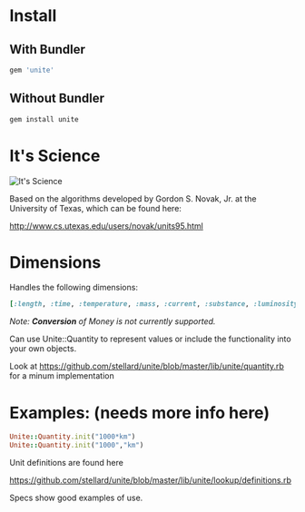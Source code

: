 # Install

## With Bundler

```ruby
gem 'unite'
```

## Without Bundler
```ruby
gem install unite
```

# It's Science

![It's Science](http://gifrific.com/wp-content/uploads/2012/06/its-science-anchorman.gif)

Based on the algorithms developed by Gordon S. Novak, Jr. at the University of Texas, which can be found here:

  http://www.cs.utexas.edu/users/novak/units95.html


# Dimensions

Handles the following dimensions:

```ruby
[:length, :time, :temperature, :mass, :current, :substance, :luminosity, :money]
```

_Note: **Conversion** of Money is not currently supported._
 
Can use Unite::Quantity to represent values or include the functionality into your own objects.
 
Look at https://github.com/stellard/unite/blob/master/lib/unite/quantity.rb for a minum implementation
 

# Examples: (needs more info here)
 
```ruby
Unite::Quantity.init("1000*km")
Unite::Quantity.init("1000","km")
```

 Unit definitions are found here
 
 https://github.com/stellard/unite/blob/master/lib/unite/lookup/definitions.rb
 
 Specs show good examples of use. 
